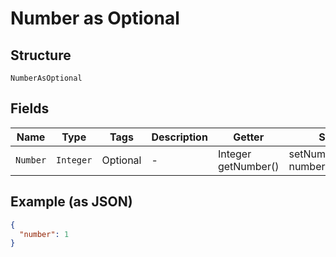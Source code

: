 
# Number as Optional

## Structure

`NumberAsOptional`

## Fields

| Name | Type | Tags | Description | Getter | Setter |
|  --- | --- | --- | --- | --- | --- |
| `Number` | `Integer` | Optional | - | Integer getNumber() | setNumber(Integer number) |

## Example (as JSON)

```json
{
  "number": 1
}
```

